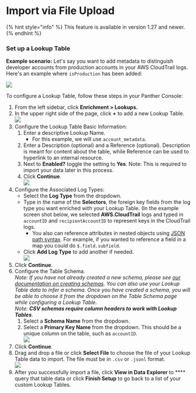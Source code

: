 # Import via File Upload

{% hint style="info" %}
This feature is available in version 1.27 and newer.
{% endhint %}

### Set up a Lookup Table

**Example scenario:** Let's say you want to add metadata to distinguish developer accounts from production accounts in your AWS CloudTrail logs. Here's an example where `isProduction` has been added:

![](../../.gitbook/assets/table.png)

To configure a Lookup Table, follow these steps in your Panther Console:

1. From the left sidebar, click **Enrichment > Lookups.**
2. In the upper right side of the page, click **+** to add a new Lookup Table.\
   ![](../../.gitbook/assets/add-lookup-table.png)
3. Configure the Lookup Table Basic Information:
   1. &#x20;Enter a descriptive Lookup Name.&#x20;
      * For this example, we will use `account_metadata`.
   2. Enter a Description (optional) and a Reference (optional). Description is meant for content about the table, while Reference can be used to hyperlink to an internal resource.
   3. Next to **Enabled?** toggle the setting to **Yes**. Note: This is required to import your data later in this process.&#x20;
   4. Click **Continue**.\
      ![](../../.gitbook/assets/lookup-table-basic-info.png)
4. Configure the Associated Log Types:
   * Select the **Log Type** from the dropdown.&#x20;
   * Type in the name of the **Selectors**, the foreign key fields from the log type you want enriched with your Lookup Table. (In the example screen shot below, we selected **AWS.CloudTrail** logs and typed in `accountID` and `recipientAccountID` to represent keys in the CloudTrail logs.&#x20;
     * You also can reference attributes in nested objects using [JSON path syntax](https://goessner.net/articles/JsonPath/). For example, if you wanted to reference a field in a map you could do `$.field.subfield`.
   * Click **Add Log Type** to add another if needed.\
     ![](../../.gitbook/assets/lookup-table-log-types.png)
5. Click **Continue**.
6. Configure the Table Schema. \
   _Note: If you have not already created a new schema, please see_ [_our documentation on creating schemas_](https://docs.runpanther.io/data-onboarding/custom-log-types/example-csv)_. You can also use your Lookup Table data to infer a schema. Once you have created a schema, you will be able to choose it from the dropdown on the Table Schema page while configuring a Lookup Table._\
   _Note: **CSV schemas require column headers to work with Lookup Tables**_.
   1. Select a **Schema Name** from the dropdown.
   2. Select a **Primary Key Name** from the dropdown. This should be a unique column on the table, such as `accountID`.\
      ![](../../.gitbook/assets/lookup-table-schema.png)
7. Click **Continue**.
8. Drag and drop a file or click **Select File** to choose the file of your Lookup Table data to import. The file must be in `.csv` or `.jsonl` format. \
   ![](../../.gitbook/assets/lookup-table-import.png)
9. After you successfully import a file, click **View in Data Explorer** to **** query that table data or click **Finish Setup** to go back to a list of your custom Lookup Tables.
